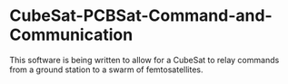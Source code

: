 # CubeSat-PCBSat-Command-and-Communication
This software is being written to allow for a CubeSat to relay commands from a ground station to a swarm of femtosatellites.
